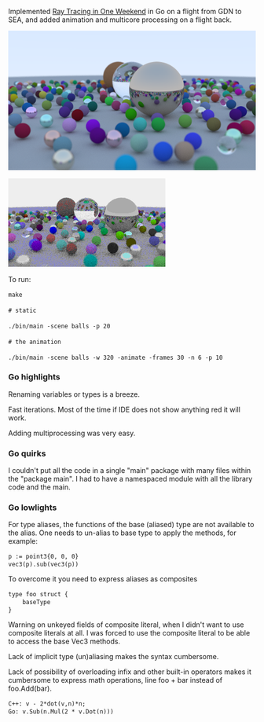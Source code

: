 Implemented [Ray Tracing in One Weekend][ref_rtw] in Go on a flight from GDN to SEA, and added animation and multicore
processing on a flight back.

[ref_rtw]:https://raytracing.github.io/books/RayTracingInOneWeekend.html

![!img](docs/scene_pretty.png)

![!img](docs/scene.gif)

To run:

```
make

# static

./bin/main -scene balls -p 20

# the animation

./bin/main -scene balls -w 320 -animate -frames 30 -n 6 -p 10
```

### Go highlights

Renaming variables or types is a breeze.

Fast iterations. Most of the time if IDE does not show anything red it will work.

Adding multiprocessing was very easy.

### Go quirks

I couldn't put all the code in a single "main" package with many files within the "package main".  I had to have a
namespaced module with all the library code and the main.

### Go lowlights

For type aliases, the functions of the base (aliased) type are not available to the alias. One needs to un-alias to base
type to apply the methods, for example:

```
p := point3{0, 0, 0}
vec3(p).sub(vec3(p))
```

To overcome it you need to express aliases as composites

```
type foo struct {
    baseType
}
```

Warning on unkeyed fields of composite literal, when I didn't want to use composite literals at all.  I was forced to
use the composite literal to be able to access the base Vec3 methods.

Lack of implicit type (un)aliasing makes the syntax cumbersome.

Lack of possibility of overloading infix and other built-in operators makes it cumbersome to express math operations,
line foo + bar instead of foo.Add(bar).

```
C++: v - 2*dot(v,n)*n;
Go: v.Sub(n.Mul(2 * v.Dot(n)))
```


